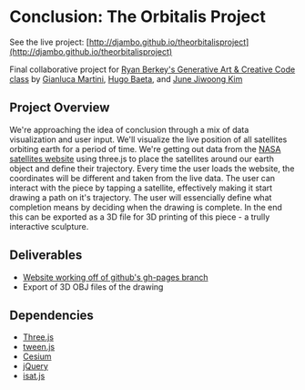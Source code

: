 # Conclusion: The Orbitalis Project
See the live project: [http://djambo.github.io/theorbitalisproject](http://djambo.github.io/theorbitalisproject)

Final collaborative project for [Ryan Berkey's Generative Art &amp; Creative Code class](https://github.com/rybotron/wnm498genart_f14/wiki) by [Gianluca Martini](http://gianlucamartini.me/), [Hugo Baeta](http://hugobaeta.com), and [June Jiwoong Kim](http://junejk.com/)

## Project Overview
We're approaching the idea of conclusion through a mix of data visualization and user input. We'll visualize the live position of all satellites orbiting earth for a period of time. We're getting out data from the [NASA satellites website](http://science.nasa.gov/iSat/iSAT-text-only/) using three.js to place the satellites around our earth object and define their trajectory. Every time the user loads the website, the coordinates will be different and taken from the live data. The user can interact with the piece by tapping a satellite, effectively making it start drawing a path on it's trajectory. The user will essencially define what completion means by deciding when the drawing is complete. In the end this can be exported as a 3D file for 3D printing of this piece - a trully interactive sculpture.

## Deliverables
- [Website working off of github's gh-pages branch](http://hugobaeta.github.io/completion)
- Export of 3D OBJ files of the drawing

## Dependencies
- [Three.js](http://threejs.org/)
- [tween.js](https://github.com/sole/tween.js/)
- [Cesium](http://cesiumjs.org/)
- [jQuery](http://jquery.com/)
- [isat.js](http://github.com/koansys/isat)
 
